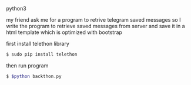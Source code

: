 python3

my friend ask me for a program to retrive telegram saved messages
so I write the program to retrieve saved messages from server and save it in a html template
which is optimized with bootstrap

first install telethon library

```sh
$ sudo pip install telethon
```
then run program

```sh
$ $python backthon.py
```
